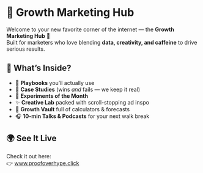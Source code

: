 # 🌱 Growth Marketing Hub

Welcome to your new favorite corner of the internet — the **Growth Marketing Hub** 🎯  
Built for marketers who love blending **data, creativity, and caffeine** to drive serious results.

## 🎒 What’s Inside?

- 📘 **Playbooks** you’ll actually use
- 🧠 **Case Studies** (wins *and* fails — we keep it real)
- 🔬 **Experiments of the Month**
- ✨ **Creative Lab** packed with scroll-stopping ad inspo
- 🧰 **Growth Vault** full of calculators & forecasts
- 🎧 **10-min Talks & Podcasts** for your next walk break

## 🌍 See It Live

Check it out here:  
👉 www.proofoverhype.click
